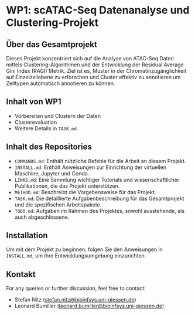 # WP1: scATAC-Seq Datenanalyse und Clustering-Projekt

## Über das Gesamtprojekt
  Dieses Projekt konzentriert sich auf die Analyse von ATAC-Seq Daten mittels Clustering-Algorithmen und der Entwicklung der Residual Average Gini Index (RAGI) Metrik. Ziel ist es, Muster in der Chromatinzugänglichkeit auf Einzelzellebene zu erforschen und Cluster effektiv zu annotieren um Zelltypen
automatisch annotieren zu können.

## Inhalt von WP1
- Vorbereiten und Clustern der Daten
- Clusterevaluation
- Weitere Details in `TASK.md`

## Inhalt des Repositories
  - `COMMANDS.md`: Enthält nützliche Befehle für die Arbeit an diesem Projekt.
  - `INSTALL.md`: Enthält Anweisungen zur Einrichtung der virtuellen Maschine, Jupyter und Conda.
  - `LINKS.md`: Eine Sammlung wichtiger Tutorials und wissenschaftlicher Publikationen, die das Projekt unterstützen.
  - `METHOD.md`: Beschreibt die Vorgehensweise für das Projekt.
  - `TASK.md`: Die detaillierte Aufgabenbeschreibung für das Gesamtprojekt und die spezifischen Arbeitspakete.
  - `TODO.md`: Aufgaben im Rahmen des Projektes, sowohl ausstehende, als auch abgeschlossene.

## Installation
  Um mit dem Projekt zu beginnen, folgen Sie den Anweisungen in `INSTALL.md`, um Ihre Entwicklungsumgebung einzurichten.

## Kontakt
For any queries or further discussion, feel free to contact:
- Stefan Nitz (stefan.nitz@bioinfsys.uni-giessen.de)
- Leonard Bumiller (leonard.bumiller@bioinfsys.uni-giessen.de)
